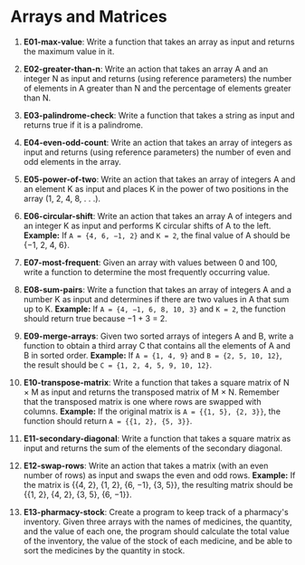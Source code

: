 # Arrays and Matrices

1) **E01-max-value**: Write a function that takes an array as input and returns the maximum value in it.

2) **E02-greater-than-n**: Write an action that takes an array A and an integer N as input and returns (using reference parameters) the number of elements in A greater than N and the percentage of elements greater than N.

3) **E03-palindrome-check**: Write a function that takes a string as input and returns true if it is a palindrome.

4) **E04-even-odd-count**: Write an action that takes an array of integers as input and returns (using reference parameters) the number of even and odd elements in the array.

5) **E05-power-of-two**: Write an action that takes an array of integers A and an element K as input and places K in the power of two positions in the array (1, 2, 4, 8, . . .).

6) **E06-circular-shift**: Write an action that takes an array A of integers and an integer K as input and performs K circular shifts of A to the left. **Example:** If `A = {4, 6, −1, 2}` and `K = 2`, the final value of A should be {−1, 2, 4, 6}.

7) **E07-most-frequent**: Given an array with values between 0 and 100, write a function to determine the most frequently occurring value.

8) **E08-sum-pairs**: Write a function that takes an array of integers A and a number K as input and determines if there are two values in A that sum up to K. **Example:** If `A = {4, −1, 6, 8, 10, 3}` and `K = 2`, the function should return true because −1 + 3 = 2.

9) **E09-merge-arrays**: Given two sorted arrays of integers A and B, write a function to obtain a third array C that contains all the elements of A and B in sorted order. **Example:** If `A = {1, 4, 9}` and `B = {2, 5, 10, 12}`, the result should be `C = {1, 2, 4, 5, 9, 10, 12}`.

10) **E10-transpose-matrix**: Write a function that takes a square matrix of N × M as input and returns the transposed matrix of M × N. Remember that the transposed matrix is one where rows are swapped with columns. **Example:** If the original matrix is `A = {{1, 5}, {2, 3}}`, the function should return `A = {{1, 2}, {5, 3}}`.

11) **E11-secondary-diagonal**: Write a function that takes a square matrix as input and returns the sum of the elements of the secondary diagonal.

12) **E12-swap-rows**: Write an action that takes a matrix (with an even number of rows) as input and swaps the even and odd rows. **Example:** If the matrix is {{4, 2}, {1, 2}, {6, −1}, {3, 5}}, the resulting matrix should be {{1, 2}, {4, 2}, {3, 5}, {6, −1}}.

13) **E13-pharmacy-stock**: Create a program to keep track of a pharmacy's inventory. Given three arrays with the names of medicines, the quantity, and the value of each one, the program should calculate the total value of the inventory, the value of the stock of each medicine, and be able to sort the medicines by the quantity in stock.
